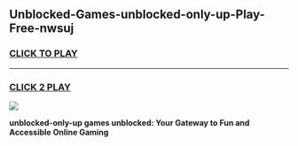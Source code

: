 
## Unblocked-Games-unblocked-only-up-Play-Free-nwsuj
<h3>
<a href="https://premium76.site?title=unblocked-only-up&ref=19M">CLICK TO PLAY</a></h3>
<hr>

<h3>
<a href="https://premium76.site?title=unblocked-only-up&ref=19M">CLICK 2 PLAY</a>
  
</h3>

<a href="https://premium76.site?title=unblocked-only-up&ref=19M"><img src="https://clearcache.store/games.png"></a>


**unblocked-only-up games unblocked: Your Gateway to Fun and Accessible Online Gaming**
